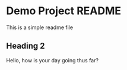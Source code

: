 # Demo Project README

This is a simple readme file

## Heading 2

Hello, how is your day going thus far?
